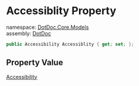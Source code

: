 ﻿# Accessiblity Property

namespace: [DotDoc\.Core\.Models](../../DotDoc.Core.Models.md)<br />
assembly: [DotDoc](../../../DotDoc.md)



```csharp
public Accessibility Accessiblity { get; set; };
```

## Property Value

[Accessibility](../../../DotDoc/DotDoc.Core/Accessibility.md)


